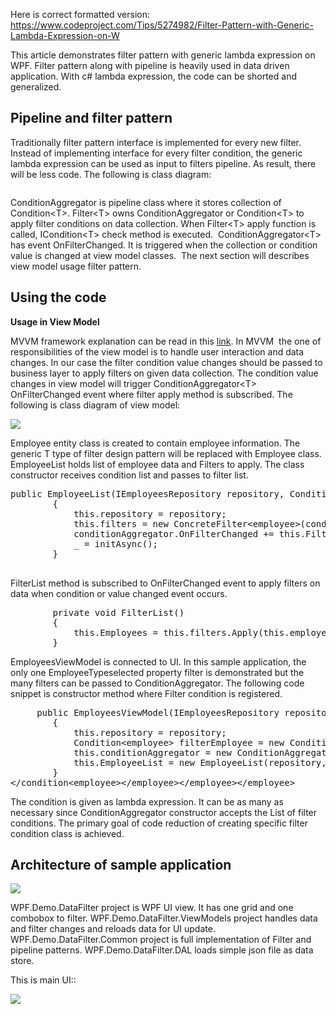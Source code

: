 Here is correct formatted version: https://www.codeproject.com/Tips/5274982/Filter-Pattern-with-Generic-Lambda-Expression-on-W


<p>This article demonstrates filter pattern with generic lambda expression on WPF. Filter pattern along with pipeline is heavily used in data driven application. With c# lambda expression, the code can be shorted and generalized.</p>

<h2>Pipeline and filter pattern</h2>

<p>Traditionally filter pattern interface is implemented for every new filter. Instead of implementing interface for every filter condition, the generic lambda expression can be used as input to filters pipeline. As result, there will be less code. The following is class diagram:</p>

<p><img alt="" src="FilterPattern.png" /></p>

<p>ConditionAggregator is pipeline class where it stores collection of Condition&lt;T&gt;. Filter&lt;T&gt; owns ConditionAggregator or Condition&lt;T&gt; to apply filter conditions on data collection. When Filter&lt;T&gt; apply function is called, ICondition&lt;T&gt; check method is executed.&nbsp; ConditionAggregator&lt;T&gt; has event OnFilterChanged. It is triggered when the collection or condition value is changed at view model classes.&nbsp; The next section will describes view model usage filter pattern.</p>

<h2>Using the code</h2>

<p><strong>Usage in View Model</strong></p>

<p>MVVM framework explanation can be read in this <a href="https://www.tutorialspoint.com/mvvm/mvvm_responsibilities.htm">link</a>. In MVVM&nbsp; the one of responsibilities of the view model is to handle user interaction and data changes. In our case the filter condition value changes should be passed to business layer to apply filters on given data collection. The condition value changes in view model will trigger ConditionAggregator&lt;T&gt; OnFilterChanged event where filter apply method is subscribed. The following is class diagram of view model:</p>

<p><img src="ViewModel.png" /></p>

<p>Employee entity class is created to contain employee information. The generic T type of filter design pattern will be replaced with Employee class. EmployeeList holds list of employee data and Filters to apply. The class constructor receives condition list and passes to filter list.</p>

<pre lang="C#">
public EmployeeList(IEmployeesRepository repository, ConditionAggregator&lt;employee&gt; conditionAggregator)
        {
            this.repository = repository;
            this.filters = new ConcreteFilter&lt;employee&gt;(conditionAggregator);
            conditionAggregator.OnFilterChanged += this.FilterList;
            _ = initAsync();
        }

</pre>

<p>FilterList method is subscribed to OnFilterChanged event to apply filters on data when condition or value changed event occurs.</p>

<pre>
        private void FilterList()
        {
            this.Employees = this.filters.Apply(this.employeesFullList);
        }</pre>

<p>EmployeesViewModel is connected to UI. In this sample application, the only one EmployeeTypeselected property filter is demonstrated but the many filters can be passed to ConditionAggregator. The following code snippet is constructor method where Filter condition is registered.</p>

<pre>
     public EmployeesViewModel(IEmployeesRepository repository)
        {
            this.repository = repository;
            Condition&lt;employee&gt; filterEmployee = new Condition&lt;employee&gt;((e) =&gt; e.employeeCode == this.EmployeeTypeSelected);
            this.conditionAggregator = new ConditionAggregator&lt;employee&gt;(new List&lt;condition&lt;employee&gt;&gt; { filterEmployee });
            this.EmployeeList = new EmployeeList(repository, this.conditionAggregator);            
        }  
&lt;/condition&lt;employee&gt;&lt;/employee&gt;&lt;/employee&gt;&lt;/employee&gt;</pre>

<p>The condition is given as lambda expression. It can be as many as necessary since ConditionAggregator constructor accepts the List of filter conditions. The primary goal of code reduction of creating specific filter condition class is achieved.</p>

<h2>Architecture of sample application</h2>

<p><img src="architecture.png" /></p>

<p>WPF.Demo.DataFilter project is WPF UI view. It has one grid and one combobox to filter. WPF.Demo.DataFilter.ViewModels project handles data and filter changes and reloads data for UI update. WPF.Demo.DataFilter.Common project is full implementation of Filter and pipeline patterns. WPF.Demo.DataFilter.DAL loads simple json file as data store.</p>

<p>This is main UI::</p>

<p><img src="mainui.png" /></p>
